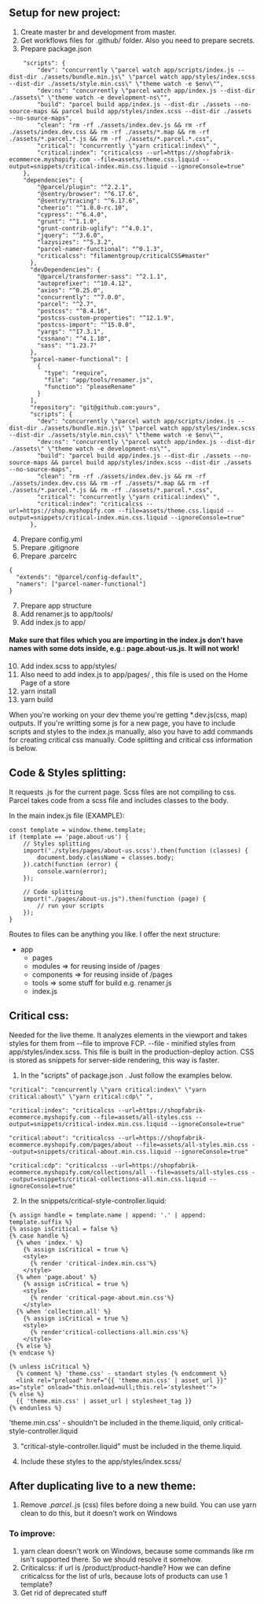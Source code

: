 ## Setup for new project:
1. Create master br and development from master.
2. Get workflows files for .github/ folder. Also you need to prepare secrets.
3. Prepare package.json
```
    "scripts": {
        "dev": "concurrently \"parcel watch app/scripts/index.js --dist-dir ./assets/bundle.min.js\" \"parcel watch app/styles/index.scss --dist-dir ./assets/style.min.css\" \"theme watch -e $env\"",
        "dev:ns": "concurrently \"parcel watch app/index.js --dist-dir ./assets\" \"theme watch -e development-ns\"",
        "build": "parcel build app/index.js --dist-dir ./assets --no-source-maps && parcel build app/styles/index.scss --dist-dir ./assets --no-source-maps",
        "clean": "rm -rf ./assets/index.dev.js && rm -rf ./assets/index.dev.css && rm -rf ./assets/*.map && rm -rf ./assets/*.parcel.*.js && rm -rf ./assets/*.parcel.*.css",
        "critical": "concurrently \"yarn critical:index\" ",
        "critical:index": "criticalcss --url=https://shopfabrik-ecommerce.myshopify.com --file=assets/theme.css.liquid --output=snippets/critical-index.min.css.liquid --ignoreConsole=true"
    },
    "dependencies": {
        "@parcel/plugin": "^2.2.1",
        "@sentry/browser": "^6.17.6",
        "@sentry/tracing": "^6.17.6",
        "cheerio": "^1.0.0-rc.10",
        "cypress": "^6.4.0",
        "grunt": "^1.1.0",
        "grunt-contrib-uglify": "^4.0.1",
        "jquery": "^3.6.0",
        "lazysizes": "^5.3.2",
        "parcel-namer-functional": "^0.1.3",
        "criticalcss": "filamentgroup/criticalCSS#master"
      },
      "devDependencies": {
        "@parcel/transformer-sass": "^2.1.1",
        "autoprefixer": "^10.4.12",
        "axios": "^0.25.0",
        "concurrently": "^7.0.0",
        "parcel": "^2.7",
        "postcss": "^8.4.16",
        "postcss-custom-properties": "^12.1.9",
        "postcss-import": "^15.0.0",
        "yargs": "^17.3.1",
        "cssnano": "^4.1.10",
        "sass": "^1.23.7"
      },
      "parcel-namer-functional": [
        {
          "type": "require",
          "file": "app/tools/renamer.js",
          "function": "pleaseRename"
        }
      ],
      "repository": "git@github.com:yours",
      "scripts": {
        "dev": "concurrently \"parcel watch app/scripts/index.js --dist-dir ./assets/bundle.min.js\" \"parcel watch app/styles/index.scss --dist-dir ./assets/style.min.css\" \"theme watch -e $env\"",
        "dev:ns": "concurrently \"parcel watch app/index.js --dist-dir ./assets\" \"theme watch -e development-ns\"",
        "build": "parcel build app/index.js --dist-dir ./assets --no-source-maps && parcel build app/styles/index.scss --dist-dir ./assets --no-source-maps",
        "clean": "rm -rf ./assets/index.dev.js && rm -rf ./assets/index.dev.css && rm -rf ./assets/*.map && rm -rf ./assets/*.parcel.*.js && rm -rf ./assets/*.parcel.*.css",
        "critical": "concurrently \"yarn critical:index\" ",
        "critical:index": "criticalcss --url=https://shop.myshopify.com --file=assets/theme.css.liquid --output=snippets/critical-index.min.css.liquid --ignoreConsole=true"
      },
```
4. Prepare config.yml
5. Prepare .gitignore
6. Prepare .parcelrc
```
{
  "extends": "@parcel/config-default",
  "namers": ["parcel-namer-functional"]
}
```
7. Prepare app structure
8. Add renamer.js to app/tools/
9. Add index.js to app/
#### Make sure that files which you are importing in the index.js don't have names with some dots inside, e.g.: page.about-us.js. It will not work!
10. Add index.scss to app/styles/
11. Also need to add index.js to app/pages/ , this file is used on the Home Page of a store
12. yarn install
13. yarn build

When you're working on your dev theme you're getting *.dev.js(css, map) outputs. If you're writting some js for a new page, you have to include scripts and styles to the index.js manually, also you have to add commands for creating critical css manually. Code splitting and critical css information is below.

## Code & Styles splitting:
It requests .js for the current page. Scss files are not compiling to css. Parcel takes code from a scss file and includes classes to the body.

In the main index.js file (EXAMPLE):

    const template = window.theme.template;
    if (template == 'page.about-us') {
        // Styles splitting
        import('./styles/pages/about-us.scss').then(function (classes) {
            document.body.className = classes.body;
        }).catch(function (error) {
            console.warn(error);
        });
        
        // Code splitting
        import("./pages/about-us.js").then(function (page) {
            // run your scripts
        });
    } 


Routes to files can be anything you like. I offer the next structure:
- app
    - pages
    - modules => for reusing inside of /pages
    - components => for reusing inside of /pages
    - tools => some stuff for build e.g. renamer.js
    - index.js

## Critical css:
Needed for the live theme.
It analyzes elements in the viewport and takes styles for them from --file to improve FCP. --file - minified styles from app/styles/index.scss. This file is built in the production-deploy action. CSS is stored as snippets for server-side rendering, this way is faster.

1. In the "scripts" of package.json . Just follow the examples below.
```
"critical": "concurrently \"yarn critical:index\" \"yarn critical:about\" \"yarn critical:cdp\" ",

"critical:index": "criticalcss --url=https://shopfabrik-ecommerce.myshopify.com --file=assets/all-styles.css --output=snippets/critical-index.min.css.liquid --ignoreConsole=true"

"critical:about": "criticalcss --url=https://shopfabrik-ecommerce.myshopify.com/pages/about --file=assets/all-styles.min.css --output=snippets/critical-about.min.css.liquid --ignoreConsole=true"

"critical:cdp": "criticalcss --url=https://shopfabrik-ecommerce.myshopify.com/collections/all --file=assets/all-styles.css --output=snippets/critical-collections-all.min.css.liquid --ignoreConsole=true"
```
2. In the snippets/critical-style-controller.liquid:
```
{% assign handle = template.name | append: '.' | append: template.suffix %}
{% assign isCritical = false %}
{% case handle %}
  {% when 'index.' %}
    {% assign isCritical = true %}
    <style>
      {% render 'critical-index.min.css'%}
    </style>
  {% when 'page.about' %}
    {% assign isCritical = true %}
    <style>
      {% render 'critical-page-about.min.css'%}
    </style>
  {% when 'collection.all' %}
    {% assign isCritical = true %}
    <style>
      {% render'critical-collections-all.min.css'%}
    </style>
  {% else %}
{% endcase %}

{% unless isCritical %}
  {% comment %} 'theme.css' - standart styles {% endcomment %}
  <link rel="preload" href="{{ 'theme.min.css' | asset_url }}" as="style" onload="this.onload=null;this.rel='stylesheet'">
{% else %}
  {{ 'theme.min.css' | asset_url | stylesheet_tag }}
{% endunless %}
```

'theme.min.css' - shouldn't be included in the theme.liquid, only critical-style-controller.liquid

3. "critical-style-controller.liquid" must be included in the theme.liquid.

4. Include these styles to the app/styles/index.scss/

## After duplicating live to a new theme:
1. Remove *.parcel.*.js (css) files before doing a new build. You can use yarn clean to do this, but it doesn't work on Windows 

### To improve:
1. yarn clean doesn't work on Windows, because some commands like rm isn't supported there. So we should resolve it somehow.
2. Criticalcss: if url is /product/product-handle? How we can define criticalcss for the list of urls, because lots of products can use 1 template?
3. Get rid of deprecated stuff
